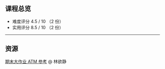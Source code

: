 ## 课程总览  
- 难度评分 4.5 / 10 （2 份）  
- 实用评分 8.5 / 10 （2 份）  

---

## 资源
[期末大作业 ATM 参考](https://gitee.com/lin-yujing-22/ATMproject) @ 林欲静  